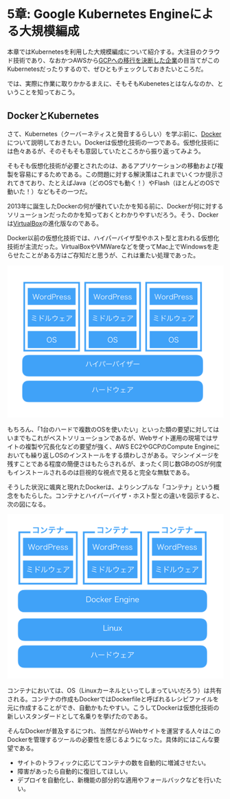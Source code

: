 # 5章: Google Kubernetes Engineによる大規模編成

本章ではKubernetesを利用した大規模編成について紹介する。大注目のクラウド技術であり、なおかつAWSから[GCPへの移行を決断した企業](https://capitalp.jp/2018/01/24/pantheon-moves-to-gcp/)の目当てがこのKubernetesだったりするので、ぜひともチェックしておきたいところだ。

では、実際に作業に取りかかるまえに、そもそもKubenetesとはなんなのか、ということを知っておこう。

## DockerとKubernetes

さて、Kubernetes（クーバーネティスと発音するらしい）を学ぶ前に、[Docker](https://www.docker.com)について説明しておきたい。Dockerは仮想化技術の一つである。仮想化技術には色々あるが、そのそもそも意図していたところから振り返ってみよう。

そもそも仮想化技術が必要とされたのは、あるアプリケーションの移動および複製を容易にするためである。この問題に対する解決策はこれまでいくつか提示されてきており、たとえばJava（どのOSでも動く！）やFlash（ほとんどのOSで動いた！）などもその一つだ。

2013年に誕生したDockerの何が優れていたかを知る前に、Dockerが何に対するソリューションだったのかを知っておくとわかりやすいだろう。そう、Dockerは[VirtualBox](https://www.virtualbox.org)の進化版なのである。

Docker以前の仮想化技術では、ハイパーバイザ型やホスト型と言われる仮想化技術が主流だった。VirtualBoxやVMWareなどを使ってMac上でWindowsを走らせたことがある方はご存知だと思うが、これは重たい処理であった。

![ご覧の通り、OSがたくさんインストールされている。](../images/05_01_hypervisor.png)

もちろん、「1台のハードで複数のOSを使いたい」といった類の要望に対してはいまでもこれがベストソリューションであるが、Webサイト運用の現場ではサイトの複製や冗長化などの要望が強く、AWS EC2やGCPのCompute Engineにおいても繰り返しOSのインストールをする煩わしさがある。マシンイメージを残すことである程度の簡便さはもたらされるが、まったく同じ数GBのOSが何度もインストールされるのは巨視的な視点で見ると完全な無駄である。

そうした状況に颯爽と現れたDockerは、よりシンプルな「コンテナ」という概念をもたらした。コンテナとハイパーバイザ・ホスト型との違いを図示すると、次の図になる。

![コンテナでは興味の対象がより小さい。](../images/05_02_container.png)

コンテナにおいては、OS（Linuxカーネルといってしまっていいだろう）は共有される。コンテナの作成もDockerではDockerfileと呼ばれるレシピファイルを元に作成することができ、自動かもたやすい。こうしてDockerは仮想化技術の新しいスタンダードとして名乗りを挙げたのである。

そんなDockerが普及するにつれ、当然ながらWebサイトを運営する人々はこのDockerを管理するツールの必要性を感じるようになった。具体的にはこんな要望である。

- サイトのトラフィックに応じてコンテナの数を自動的に増減させたい。
- 障害があったら自動的に復旧してほしい。
- デプロイを自動化し、新機能の部分的な適用やフォールバックなどを行いたい。